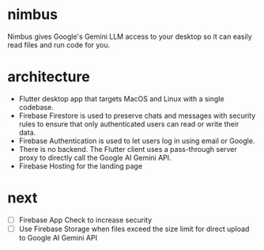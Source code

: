 # nimbus

Nimbus gives Google's Gemini LLM access to your desktop so it can easily read files and run code for you.

# architecture

- Flutter desktop app that targets MacOS and Linux with a single codebase.
- Firebase Firestore is used to preserve chats and messages with security rules to ensure that only authenticated users can read or write their data.
- Firebase Authentication is used to let users log in using email or Google.
- There is no backend. The Flutter client uses a pass-through server proxy to directly call the Google AI Gemini API.
- Firebase Hosting for the landing page

# next

- [ ] Firebase App Check to increase security
- [ ] Use Firebase Storage when files exceed the size limit for direct upload to Google AI Gemini API
